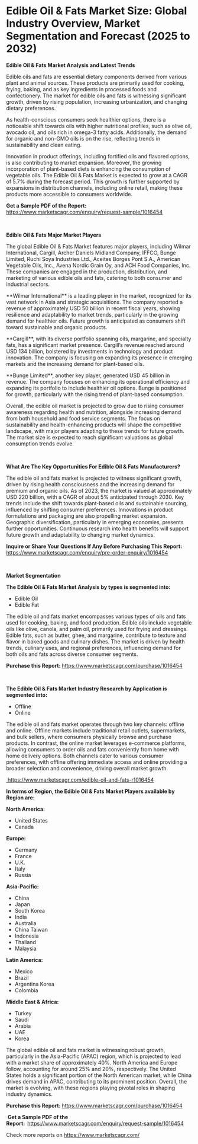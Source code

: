 <p><h1>Edible Oil & Fats Market Size: Global Industry Overview, Market Segmentation and Forecast (2025 to 2032)</h1></p><p><strong>Edible Oil & Fats Market Analysis and Latest Trends</strong></p>
<p><p>Edible oils and fats are essential dietary components derived from various plant and animal sources. These products are primarily used for cooking, frying, baking, and as key ingredients in processed foods and confectionery. The market for edible oils and fats is witnessing significant growth, driven by rising population, increasing urbanization, and changing dietary preferences.</p><p>As health-conscious consumers seek healthier options, there is a noticeable shift towards oils with higher nutritional profiles, such as olive oil, avocado oil, and oils rich in omega-3 fatty acids. Additionally, the demand for organic and non-GMO oils is on the rise, reflecting trends in sustainability and clean eating.</p><p>Innovation in product offerings, including fortified oils and flavored options, is also contributing to market expansion. Moreover, the growing incorporation of plant-based diets is enhancing the consumption of vegetable oils. The Edible Oil & Fats Market is expected to grow at a CAGR of 5.7% during the forecast period. This growth is further supported by expansions in distribution channels, including online retail, making these products more accessible to consumers worldwide.</p></p>
<p><strong>Get a Sample PDF of the Report:&nbsp;</strong> <a href="https://www.marketscagr.com/enquiry/request-sample/1016454?utm_campaign=2039&utm_medium=2&utm_source=Github&utm_content=ia&utm_term=07042025&utm_id=edible-oil-fats">https://www.marketscagr.com/enquiry/request-sample/1016454</a></p>
<p>&nbsp;</p>
<p><strong>Edible Oil & Fats Major Market Players</strong></p>
<p><p>The global Edible Oil & Fats Market features major players, including Wilmar International, Cargill, Archer Daniels Midland Company, IFFCO, Bunge Limited, Ruchi Soya Industries Ltd., Aceites Borges Pont S.A., American Vegetable Oils, Inc., Avena Nordic Grain Oy, and ACH Food Companies, Inc. These companies are engaged in the production, distribution, and marketing of various edible oils and fats, catering to both consumer and industrial sectors.</p><p>**Wilmar International** is a leading player in the market, recognized for its vast network in Asia and strategic acquisitions. The company reported a revenue of approximately USD 50 billion in recent fiscal years, showing resilience and adaptability to market trends, particularly in the growing demand for healthier oils. Future growth is anticipated as consumers shift toward sustainable and organic products.</p><p>**Cargill**, with its diverse portfolio spanning oils, margarine, and specialty fats, has a significant market presence. Cargill’s revenue reached around USD 134 billion, bolstered by investments in technology and product innovation. The company is focusing on expanding its presence in emerging markets and the increasing demand for plant-based oils.</p><p>**Bunge Limited**, another key player, generated USD 45 billion in revenue. The company focuses on enhancing its operational efficiency and expanding its portfolio to include healthier oil options. Bunge is positioned for growth, particularly with the rising trend of plant-based consumption.</p><p>Overall, the edible oil market is projected to grow due to rising consumer awareness regarding health and nutrition, alongside increasing demand from both household and food service segments. The focus on sustainability and health-enhancing products will shape the competitive landscape, with major players adapting to these trends for future growth. The market size is expected to reach significant valuations as global consumption trends evolve.</p></p>
<p>&nbsp;</p>
<p><strong>What Are The Key Opportunities For Edible Oil & Fats Manufacturers?</strong></p>
<p><p>The edible oil and fats market is projected to witness significant growth, driven by rising health consciousness and the increasing demand for premium and organic oils. As of 2023, the market is valued at approximately USD 220 billion, with a CAGR of about 5% anticipated through 2030. Key trends include the shift towards plant-based oils and sustainable sourcing, influenced by shifting consumer preferences. Innovations in product formulations and packaging are also propelling market expansion. Geographic diversification, particularly in emerging economies, presents further opportunities. Continuous research into health benefits will support future growth and adaptability to changing market dynamics.</p></p>
<p><strong>Inquire or Share Your Questions If Any Before Purchasing This Report:</strong> <a href="https://www.marketscagr.com/enquiry/pre-order-enquiry/1016454?utm_campaign=2039&utm_medium=2&utm_source=Github&utm_content=ia&utm_term=07042025&utm_id=edible-oil-fats">https://www.marketscagr.com/enquiry/pre-order-enquiry/1016454</a></p>
<p>&nbsp;</p>
<p><strong>Market Segmentation</strong></p>
<p><strong>The Edible Oil & Fats Market Analysis by types is segmented into:</strong></p>
<p><ul><li>Edible Oil</li><li>Edible Fat</li></ul></p>
<p><p>The edible oil and fats market encompasses various types of oils and fats used for cooking, baking, and food production. Edible oils include vegetable oils like olive, canola, and palm oil, primarily used for frying and dressings. Edible fats, such as butter, ghee, and margarine, contribute to texture and flavor in baked goods and culinary dishes. The market is driven by health trends, culinary uses, and regional preferences, influencing demand for both oils and fats across diverse consumer segments.</p></p>
<p><strong>Purchase this Report:&nbsp;</strong><a href="https://www.marketscagr.com/purchase/1016454?utm_campaign=2039&utm_medium=2&utm_source=Github&utm_content=ia&utm_term=07042025&utm_id=edible-oil-fats">https://www.marketscagr.com/purchase/1016454</a></p>
<p>&nbsp;</p>
<p><strong>The Edible Oil & Fats Market Industry Research by Application is segmented into:</strong></p>
<p><ul><li>Offline</li><li>Online</li></ul></p>
<p><p>The edible oil and fats market operates through two key channels: offline and online. Offline markets include traditional retail outlets, supermarkets, and bulk sellers, where consumers physically browse and purchase products. In contrast, the online market leverages e-commerce platforms, allowing consumers to order oils and fats conveniently from home with home delivery options. Both channels cater to various consumer preferences, with offline offering immediate access and online providing a broader selection and convenience, driving overall market growth.</p></p>
<p><a href="https://www.marketscagr.com/edible-oil-and-fats-r1016454?utm_campaign=2039&utm_medium=2&utm_source=Github&utm_content=ia&utm_term=07042025&utm_id=edible-oil-fats">&nbsp;https://www.marketscagr.com/edible-oil-and-fats-r1016454</a></p>
<p><strong>In terms of Region, the Edible Oil & Fats Market Players available by Region are:</strong></p>
<p>
    <p> <strong> North America: </strong>
        <ul>
            <li>United States</li>
            <li>Canada</li>
        </ul>
        </p> 
    <p> <strong> Europe: </strong>
        <ul>
            <li>Germany</li>
            <li>France</li>
            <li>U.K.</li>
            <li>Italy</li>
            <li>Russia</li>
        </ul>
        </p> 
    <p> <strong> Asia-Pacific: </strong>
        <ul>
            <li>China</li>
            <li>Japan</li>
            <li>South Korea</li>
            <li>India</li>
            <li>Australia</li>
            <li>China Taiwan</li>
            <li>Indonesia</li>
            <li>Thailand</li>
            <li>Malaysia</li>
        </ul>
        </p> 
    <p> <strong> Latin America: </strong>
        <ul>
            <li>Mexico</li>
            <li>Brazil</li>
            <li>Argentina Korea</li>
            <li>Colombia</li>
        </ul>
        </p> 
    <p> <strong> Middle East & Africa: </strong>
        <ul>
            <li>Turkey</li>
            <li>Saudi</li>
            <li>Arabia</li>
            <li>UAE</li>
            <li>Korea</li>
        </ul>
    </p>
    </p>
<p><p>The global edible oil and fats market is witnessing robust growth, particularly in the Asia-Pacific (APAC) region, which is projected to lead with a market share of approximately 40%. North America and Europe follow, accounting for around 25% and 20%, respectively. The United States holds a significant portion of the North American market, while China drives demand in APAC, contributing to its prominent position. Overall, the market is evolving, with these regions playing pivotal roles in shaping industry dynamics.</p></p>
<p><strong>Purchase this Report: </strong><a href="https://www.marketscagr.com/purchase/1016454?utm_campaign=2039&utm_medium=2&utm_source=Github&utm_content=ia&utm_term=07042025&utm_id=edible-oil-fats">https://www.marketscagr.com/purchase/1016454</a></p>
<p>&nbsp;<strong>Get a Sample PDF of the Report:&nbsp;&nbsp;</strong><a href="https://www.marketscagr.com/enquiry/request-sample/1016454?utm_campaign=2039&utm_medium=2&utm_source=Github&utm_content=ia&utm_term=07042025&utm_id=edible-oil-fats">https://www.marketscagr.com/enquiry/request-sample/1016454</a></p>
<p><strong></strong></p>
<p>Check more reports on <a href="https://www.marketscagr.com/?utm_campaign=2039&utm_medium=2&utm_source=Github&utm_content=ia&utm_term=07042025&utm_id=edible-oil-fats">https://www.marketscagr.com/</a></p>